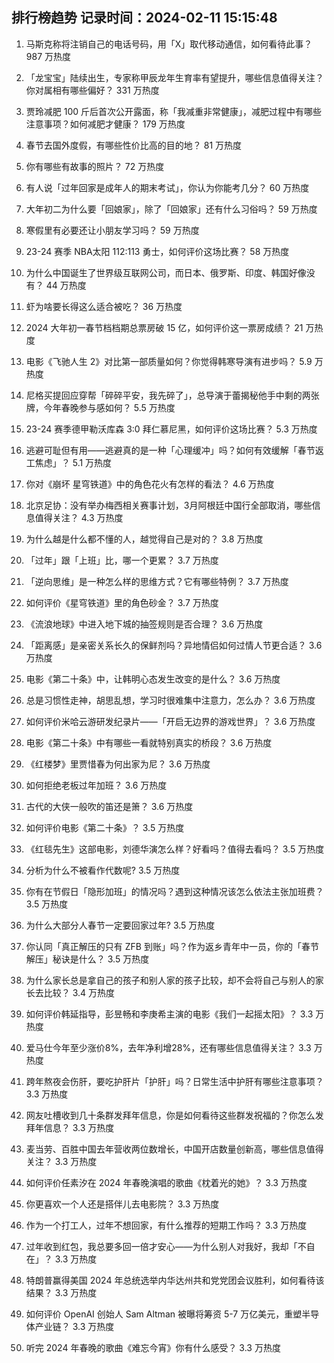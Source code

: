 
## 排行榜趋势 记录时间：2024-02-11 15:15:48
  
  1. 马斯克称将注销自己的电话号码，用「X」取代移动通信，如何看待此事？ 987 万热度
    
  2. 「龙宝宝」陆续出生，专家称甲辰龙年生育率有望提升，哪些信息值得关注？你对属相有哪些偏好？ 331 万热度
    
  3. 贾玲减肥 100 斤后首次公开露面，称「我减重非常健康」，减肥过程中有哪些注意事项？如何减肥才健康？ 179 万热度
    
  4. 春节去国外度假，有哪些性价比高的目的地？ 81 万热度
    
  5. 你有哪些有故事的照片？ 72 万热度
    
  6. 有人说「过年回家是成年人的期末考试」，你认为你能考几分？ 60 万热度
    
  7. 大年初二为什么要「回娘家」，除了「回娘家」还有什么习俗吗？ 59 万热度
    
  8. 寒假里有必要还让小朋友学习吗？ 59 万热度
    
  9. 23-24 赛季 NBA太阳 112:113 勇士，如何评价这场比赛？ 58 万热度
    
  10. 为什么中国诞生了世界级互联网公司，而日本、俄罗斯、印度、韩国好像没有？ 44 万热度
    
  11. 虾为啥要长得这么适合被吃？ 36 万热度
    
  12. 2024 大年初一春节档档期总票房破 15 亿，如何评价这一票房成绩？ 21 万热度
    
  13. 电影《飞驰人生 2》对比第一部质量如何？你觉得韩寒导演有进步吗？ 5.9 万热度
    
  14. 尼格买提回应穿帮「碎碎平安，我先碎了」，总导演于蕾揭秘他手中剩的两张牌，今年春晚参与感如何？ 5.5 万热度
    
  15. 23-24 赛季德甲勒沃库森 3:0 拜仁慕尼黑，如何评价这场比赛？ 5.3 万热度
    
  16. 逃避可耻但有用——逃避真的是一种「心理缓冲」吗？如何有效缓解「春节返工焦虑」？ 5.1 万热度
    
  17. 你对《崩坏 星穹铁道》中的角色花火有怎样的看法？ 4.6 万热度
    
  18. 北京足协：没有举办梅西相关赛事计划，3月阿根廷中国行全部取消，哪些信息值得关注？ 4.3 万热度
    
  19. 为什么越是什么都不懂的人，越觉得自己是对的？ 3.8 万热度
    
  20. 「过年」跟「上班」比，哪一个更累？ 3.7 万热度
    
  21. 「逆向思维」是一种怎么样的思维方式？它有哪些特例？ 3.7 万热度
    
  22. 如何评价《星穹铁道》里的角色砂金？ 3.7 万热度
    
  23. 《流浪地球》中进入地下城的抽签规则是否合理？ 3.6 万热度
    
  24. 「距离感」是亲密关系长久的保鲜剂吗？异地情侣如何过情人节更合适？ 3.6 万热度
    
  25. 电影《第二十条》中，让韩明心态发生改变的是什么？ 3.6 万热度
    
  26. 总是习惯性走神，胡思乱想，学习时很难集中注意力，怎么办？ 3.6 万热度
    
  27. 如何评价米哈云游研发纪录片——「开启无边界的游戏世界」？ 3.6 万热度
    
  28. 电影《第二十条》中有哪些一看就特别真实的桥段？ 3.6 万热度
    
  29. 《红楼梦》里贾惜春为何出家为尼？ 3.6 万热度
    
  30. 如何拒绝老板过年加班？ 3.6 万热度
    
  31. 古代的大侠一般吹的笛还是箫？ 3.6 万热度
    
  32. 如何评价电影《第二十条》？ 3.5 万热度
    
  33. 《红毯先生》这部电影，刘德华演怎么样？好看吗？值得去看吗？ 3.5 万热度
    
  34. 分析为什么不被看作代数呢? 3.5 万热度
    
  35. 你有在节假日「隐形加班」的情况吗？遇到这种情况该怎么依法主张加班费？ 3.5 万热度
    
  36. 为什么大部分人春节一定要回家过年? 3.5 万热度
    
  37. 你认同「真正解压的只有 ZFB 到账」吗？作为返乡青年中一员，你的「春节解压」秘诀是什么？ 3.5 万热度
    
  38. 为什么家长总是拿自己的孩子和别人家的孩子比较，却不会将自己与别人的家长去比较？ 3.4 万热度
    
  39. 如何评价韩延指导，彭昱畅和李庚希主演的电影《我们一起摇太阳》？ 3.3 万热度
    
  40. 爱马仕今年至少涨价8%，去年净利增28%，还有哪些信息值得关注？ 3.3 万热度
    
  41. 跨年熬夜会伤肝，要吃护肝片「护肝」吗？日常生活中护肝有哪些注意事项？ 3.3 万热度
    
  42. 网友吐槽收到几十条群发拜年信息，你是如何看待这些群发祝福的？你怎么发拜年信息？ 3.3 万热度
    
  43. 麦当劳、百胜中国去年营收两位数增长，中国开店数量创新高，哪些信息值得关注？ 3.3 万热度
    
  44. 如何评价任素汐在 2024 年春晚演唱的歌曲《枕着光的她》？ 3.3 万热度
    
  45. 你更喜欢一个人还是搭伴儿去电影院？ 3.3 万热度
    
  46. 作为一个打工人，过年不想回家，有什么推荐的短期工作吗？ 3.3 万热度
    
  47. 过年收到红包，我总要多回一倍才安心——为什么别人对我好，我却「不自在」？ 3.3 万热度
    
  48. 特朗普赢得美国 2024 年总统选举内华达州共和党党团会议胜利，如何看待该结果？ 3.3 万热度
    
  49. 如何评价 OpenAI 创始人 Sam Altman 被曝将筹资 5-7 万亿美元，重塑半导体产业链？ 3.3 万热度
    
  50. 听完 2024 年春晚的歌曲《难忘今宵》你有什么感受？ 3.3 万热度
    